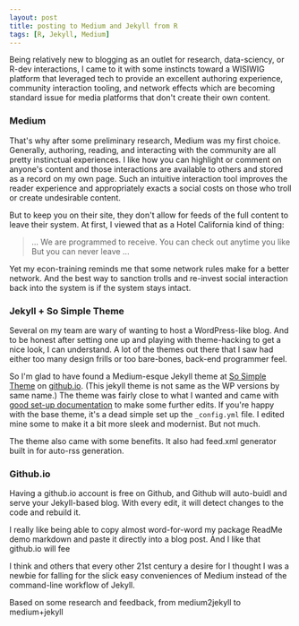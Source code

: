 ```yaml
---
layout: post
title: posting to Medium and Jekyll from R
tags: [R, Jekyll, Medium]
---
```


Being relatively new to blogging as an outlet for research, data-sciency, or R-dev interactions, I came to it with some instincts toward a WISIWIG platform that leveraged tech to provide an excellent authoring experience, community interaction tooling, and network effects which are becoming standard issue for media platforms that don't create their own content.

### Medium

That's why after some preliminary research, Medium was my first choice. Generally, authoring, reading, and interacting with the community are all pretty instinctual experiences. I like how you can highlight or comment on anyone's content and those interactions are available to others and stored as a record on my own page. Such an intuitive interaction tool improves the reader experience and appropriately exacts a social costs on those who troll or create undesirable content.

But to keep you on their site, they don't allow for feeds of the full content to leave their system. At first, I viewed that as a Hotel California kind of thing:

> ... We are programmed to receive.
> You can check out anytime you like
> But you can never leave ...

Yet my econ-training reminds me that some network rules make for a better network. And the best way to sanction trolls and re-invest social interaction back into the system is if the system stays intact. 


### Jekyll + So Simple Theme

Several on my team are wary of wanting to host a WordPress-like blog. And to be honest after setting one up and playing with theme-hacking to get a nice look, I can understand. A lot of the themes out there that I saw had either too many design frills or too bare-bones, back-end programmer feel.

So I'm glad to have found a Medium-esque Jekyll theme at [So Simple Theme](https://mmistakes.github.io/) on [github.io](https://mmistakes.github.io/so-simple-theme/). (This jekyll theme is not same as the WP versions by same name.) The theme was fairly close to what I wanted and came with [good set-up documentation](https://mmistakes.github.io/so-simple-theme/theme-setup/) to make some further edits. If you're happy with the base theme, it's a dead simple set up the `_config.yml` file. I edited mine some to make it a bit more sleek and modernist. But not much.  

The theme also came with some benefits. It also had feed.xml generator built in for auto-rss generation.


### Github.io

Having a github.io account is free on Github, and Github will auto-buidl and serve your Jekyll-based blog. With every edit, it will detect changes to the code and rebuild it. 

I really like being able to copy almost word-for-word my package ReadMe demo markdown and paste it directly into a blog post. And I like that github.io will fee

I think  and others that every other 21st century a desire for I thought I was a newbie for falling for the slick easy conveniences of Medium instead of the command-line workflow of Jekyll. 

Based on some research and feedback, 
from medium2jekyll to medium+jekyll 